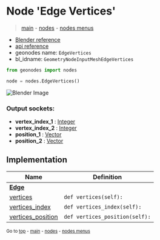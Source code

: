 # Node 'Edge Vertices'

> [main](../structure.md) - [nodes](nodes.md) - [nodes menus](nodes_menus.md)

- [Blender reference](https://docs.blender.org/manual/en/latest/modeling/geometry_nodes/mesh/edge_vertices.html)
- [api reference](https://docs.blender.org/api/current/bpy.types.GeometryNodeInputMeshEdgeVertices.html)
- geonodes name: `EdgeVertices`
- bl_idname: `GeometryNodeInputMeshEdgeVertices`

```python
from geonodes import nodes

node = nodes.EdgeVertices()
```

![Blender Image](https://docs.blender.org/manual/en/latest/_images/node-types_GeometryNodeInputMeshEdgeVertices.webp)

### Output sockets:

- **vertex_index_1** : [Integer](Integer.md)
- **vertex_index_2** : [Integer](Integer.md)
- **position_1** : [Vector](Vector.md)
- **position_2** : [Vector](Vector.md)

## Implementation

| Name | Definition |
|------|------------|
| **[Edge](Edge.md)** |
| [vertices](Edge.md#vertices-property) | `def vertices(self):` |
| [vertices_index](Edge.md#vertices_index-property) | `def vertices_index(self):` |
| [vertices_position](Edge.md#vertices_position-property) | `def vertices_position(self):` |

<sub>Go to [top](#node-Edge-Vertices) - [main](../structure.md) - [nodes](nodes.md) - [nodes menus](nodes_menus.md)</sub>

